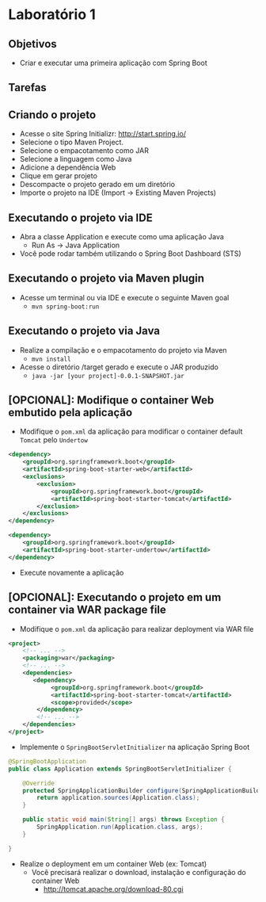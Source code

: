 # Laboratório 1

## Objetivos
- Criar e executar uma primeira aplicação com Spring Boot

## Tarefas

## Criando o projeto
- Acesse o site Spring Initializr: http://start.spring.io/
- Selecione o tipo Maven Project.
- Selecione o empacotamento como JAR
- Selecione a linguagem como Java
- Adicione a dependência Web
- Clique em gerar projeto
- Descompacte o projeto gerado em um diretório
- Importe o projeto na IDE (Import -> Existing Maven Projects)

## Executando o projeto via IDE
- Abra a classe Application e execute como uma aplicação Java 
  - Run As -> Java Application
- Você pode rodar também utilizando o Spring Boot Dashboard (STS)

## Executando o projeto via Maven plugin
- Acesse um terminal ou via IDE e execute o seguinte Maven goal
  - `mvn spring-boot:run`

## Executando o projeto via Java
- Realize a compilação e o empacotamento do projeto via Maven
  - `mvn install`
- Acesse o diretório /target gerado e execute o JAR produzido
  - `java -jar [your project]-0.0.1-SNAPSHOT.jar`

## [OPCIONAL]: Modifique o container Web embutido pela aplicação
- Modifique o `pom.xml` da aplicação para modificar o container default `Tomcat` pelo `Undertow` 
```xml
<dependency>
    <groupId>org.springframework.boot</groupId>
    <artifactId>spring-boot-starter-web</artifactId>
    <exclusions>
        <exclusion>
            <groupId>org.springframework.boot</groupId>
            <artifactId>spring-boot-starter-tomcat</artifactId>
        </exclusion>
    </exclusions>
</dependency>

<dependency>
    <groupId>org.springframework.boot</groupId>
    <artifactId>spring-boot-starter-undertow</artifactId>
</dependency>
```
- Execute novamente a aplicação

## [OPCIONAL]: Executando o projeto em um container via WAR package file
- Modifique o `pom.xml` da aplicação para realizar deployment via WAR file
```xml
<project>
    <!-- ... -->
    <packaging>war</packaging>
    <!-- ... -->
    <dependencies>
       <dependency>
            <groupId>org.springframework.boot</groupId>
            <artifactId>spring-boot-starter-tomcat</artifactId>
            <scope>provided</scope>
        </dependency>
        <!-- ... -->
    </dependencies>
</project>
```
- Implemente o `SpringBootServletInitializer` na aplicação Spring Boot
```java
@SpringBootApplication
public class Application extends SpringBootServletInitializer {

    @Override
    protected SpringApplicationBuilder configure(SpringApplicationBuilder application) {
        return application.sources(Application.class);
    }

    public static void main(String[] args) throws Exception {
        SpringApplication.run(Application.class, args);
    }

}
```
- Realize o deployment em um container Web (ex: Tomcat)
  - Você precisará realizar o download, instalação e configuração do container Web
    - http://tomcat.apache.org/download-80.cgi
